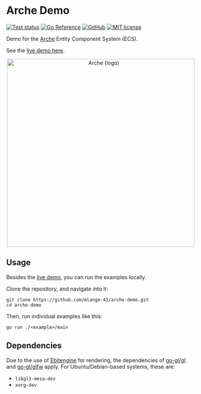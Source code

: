 # Arche Demo

[![Test status](https://img.shields.io/github/actions/workflow/status/mlange-42/arche-demo/tests.yml?branch=main&label=Tests&logo=github)](https://github.com/mlange-42/arche-demo/actions/workflows/tests.yml)
[![Go Reference](https://pkg.go.dev/badge/github.com/mlange-42/arche-demo.svg)](https://pkg.go.dev/github.com/mlange-42/arche-demo)
[![GitHub](https://img.shields.io/badge/github-repo-blue?logo=github)](https://github.com/mlange-42/arche-demo)
[![MIT license](https://img.shields.io/github/license/mlange-42/arche-demo)](https://github.com/mlange-42/arche-demo/blob/main/LICENSE)

Demo for the [Arche](https://github.com/mlange-42/arche) Entity Component System (ECS).

See the [live demo here](https://mlange-42.github.io/arche-demo/).

<div align="center">

<a href="https://github.com/mlange-42/arche">
<img src="https://user-images.githubusercontent.com/44003176/236701164-28178d13-7e52-4449-baa4-41b764183cbd.png" alt="Arche (logo)" width="500px" />
</a>

</div>

## Usage

Besides the [live demo](https://mlange-42.github.io/arche-demo/), you can run the examples locally.

Clone the repository, and navigate into it:

```
git clone https://github.com/mlange-42/arche-demo.git
cd arche-demo
```

Then, run individual examples like this:

```
go run ./<example>/main
```

## Dependencies

Due to the use of [Ebitengine](https://github.com/hajimehoshi/ebiten) for rendering, the dependencies of [go-gl/gl](https://github.com/go-gl/gl) and [go-gl/glfw](https://github.com/go-gl/glfw) apply. For Ubuntu/Debian-based systems, these are:

- `libgl1-mesa-dev`
- `xorg-dev`
